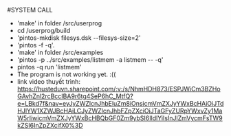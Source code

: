 #SYSTEM CALL
- 'make' in folder /src/userprog
- cd /userprog/build
- 'pintos-mkdisk filesys.dsk --filesys-size=2'
- 'pintos -f -q'.
- 'make' in folder /src/examples
- 'pintos -p ../src/examples/listmem -a listmem -- -q' 
- pintos -q run 'listmem'
- The program is not working yet. :((
- link video thuyết trình: https://husteduvn.sharepoint.com/:v:/s/NhmHDH873/ESPJWiCm3BZHoGAvhZnl2rcBccIBA9r6tg4SeP6hC_MtfQ?e=LBkd7f&nav=eyJyZWZlcnJhbEluZm8iOnsicmVmZXJyYWxBcHAiOiJTdHJlYW1XZWJBcHAiLCJyZWZlcnJhbFZpZXciOiJTaGFyZURpYWxvZy1MaW5rIiwicmVmZXJyYWxBcHBQbGF0Zm9ybSI6IldlYiIsInJlZmVycmFsTW9kZSI6InZpZXcifX0%3D
